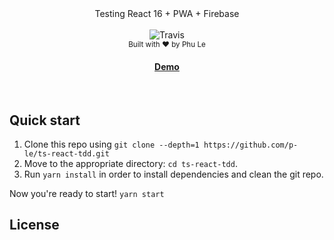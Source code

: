 <div align="center">Testing React 16 + PWA + Firebase</div>
<br />
<div align="center">
  <img src="https://travis-ci.org/p-le/react-pwa-etc.svg?branch=master" alt="Travis" />
</div>
<div align="center">
  <sub>Built with &hearts; by Phu Le</sub>
</div>
<div align="center">
  <h4><a href="https://react-pwa-a55fa.firebaseapp.com">Demo</a></h4>
</div>
<br />

## Quick start

1. Clone this repo using `git clone --depth=1 https://github.com/p-le/ts-react-tdd.git`
2. Move to the appropriate directory: `cd ts-react-tdd`.<br />
3. Run `yarn install` in order to install dependencies and clean the git repo.<br />

Now you're ready to start! `yarn start`

## License
